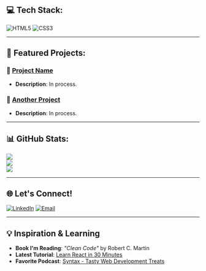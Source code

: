 ## 💻 Tech Stack:
![HTML5](https://img.shields.io/badge/html5-%23E34F26.svg?style=for-the-badge&logo=html5&logoColor=white) 
![CSS3](https://img.shields.io/badge/css3-%231572B6.svg?style=for-the-badge&logo=css3&logoColor=white)

---

## 🌟 Featured Projects:

### 🧠 [Project Name](https://github.com/yourusername/projectname)
- **Description**: In process.

### 🔗 [Another Project](https://github.com/yourusername/anotherproject)
- **Description**: In process.

---

## 📊 GitHub Stats:
![](https://github-readme-stats.vercel.app/api?username=Irene-Frias&theme=default&hide_border=true&include_all_commits=false&count_private=true)<br/>
![](https://github-readme-streak-stats.herokuapp.com/?user=Irene-Frias&theme=default&hide_border=true)<br/>
![](https://github-readme-stats.vercel.app/api/top-langs/?username=Irene-Frias&theme=default&hide_border=true&include_all_commits=false&count_private=true&layout=compact)

---

## 🌐 Let's Connect!

[![LinkedIn](https://img.shields.io/badge/LinkedIn-0077B5?style=for-the-badge&logo=linkedin&logoColor=white)](https://www.linkedin.com/in/IreneFrías/)
[![Email](https://img.shields.io/badge/Email-D14836?style=for-the-badge&logo=gmail&logoColor=white)](mailto:irene5frias@gmail.com)

---

## 💡 Inspiration & Learning

- **Book I'm Reading**: *"Clean Code"* by Robert C. Martin
- **Latest Tutorial**: [Learn React in 30 Minutes](https://www.youtube.com/watch?v=example)
- **Favorite Podcast**: [Syntax - Tasty Web Development Treats](https://syntax.fm/)
